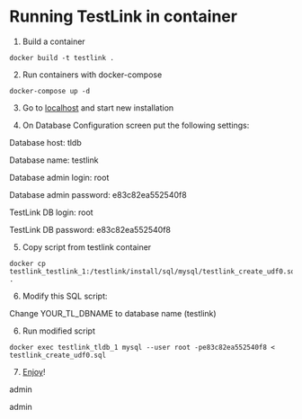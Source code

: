 # Running TestLink in container

1. Build a container

```
docker build -t testlink .
```

2. Run containers with docker-compose

```
docker-compose up -d
```

3. Go to [localhost](http://localhost:8080) and start new installation

4. On Database Configuration screen put the following settings:

Database host: tldb

Database name: testlink

Database admin login: root

Database admin password: e83c82ea552540f8

TestLink DB login: root

TestLink DB password: e83c82ea552540f8

5. Copy script from testlink container

```
docker cp testlink_testlink_1:/testlink/install/sql/mysql/testlink_create_udf0.sql .
```

6. Modify this SQL script:

Change YOUR_TL_DBNAME to database name (testlink)

6. Run modified script

```
docker exec testlink_tldb_1 mysql --user root -pe83c82ea552540f8 < testlink_create_udf0.sql
```

7. [Enjoy](http://localhost:8080)!

admin

admin